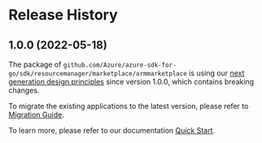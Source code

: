 # Release History

## 1.0.0 (2022-05-18)

The package of `github.com/Azure/azure-sdk-for-go/sdk/resourcemanager/marketplace/armmarketplace` is using our [next generation design principles](https://azure.github.io/azure-sdk/general_introduction.html) since version 1.0.0, which contains breaking changes.

To migrate the existing applications to the latest version, please refer to [Migration Guide](https://aka.ms/azsdk/go/mgmt/migration).

To learn more, please refer to our documentation [Quick Start](https://aka.ms/azsdk/go/mgmt).